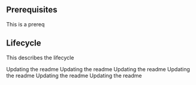 ## Prerequisites
This is a prereq

## Lifecycle
This describes the lifecycle

Updating the readme
Updating the readme
Updating the readme
Updating the readme
Updating the readme
Updating the readme